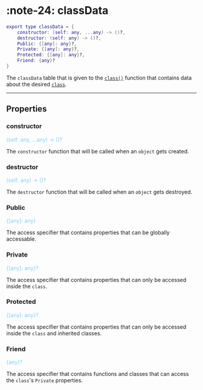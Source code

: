<h1 class="api-header" markdown>
    <span class="api-icon" markdown>:note-24:</span>
    <span class="api-title">classData</span>
</h1>

```lua
export type classData = {
	constructor: (self: any, ...any) -> ()?,
	destructor: (self: any) -> ()?,
	Public: {[any]: any}?,
	Private: {[any]: any}?,
	Protected: {[any]: any}?,
	Friend: {any}?
}
```

The `classData` table that is given to the [`class()`](../classFunctions/mainModule/class.md) function that contains data about the desired [`class`](../dataTypes/class.md).

----

## Properties

### constructor
<a style="color: lightskyblue;">(self: any, ...any) -> ()?</a>

The `constructor` function that will be called when an `object` gets created.

### destructor
<a style="color: lightskyblue;">(self: any) -> ()?</a>

The `destructor` function that will be called when an `object` gets destroyed.

### Public
<a style="color: lightskyblue;">{[any]: any}</a>

The access specifier that contains properties that can be globally accessable.

### Private
<a style="color: lightskyblue;">{[any]: any}?</a>

The access specifier that contains properties that can only be accessed inside the `class`.

### Protected
<a style="color: lightskyblue;">{[any]: any}?</a>

The access specifier that contains properties that can only be accessed inside the `class` and inherited classes.

### Friend
<a style="color: lightskyblue;">{any}?</a>

The access specifier that contains functions and classes that can access the `class`'s `Private` properties.

